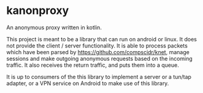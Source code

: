 # kanonproxy
An anonymous proxy written in kotlin. 

This project is meant to be a library that can run on android or linux. It does not provide
the client / server functionality. It is able to process packets which have been parsed
by https://github.com/compscidr/knet, manage sessions and make outgoing anonymous requests
based on the incoming traffic. It also receives the return traffic, and puts them into a
queue. 

It is up to consumers of the this library to implement a server or a tun/tap adapter, or a
VPN service on Android to make use of this library.